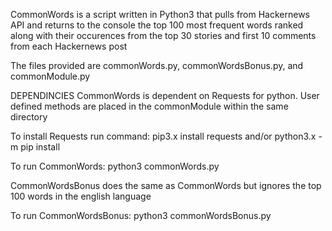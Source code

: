 CommonWords is a script written in Python3 that pulls from Hackernews
API and returns to the console the top 100 most frequent words ranked
along with their occurences from the top 30 stories and first 10
comments from each Hackernews post

The files provided are commonWords.py, commonWordsBonus.py, and
commonModule.py

DEPENDINCIES CommonWords is dependent on Requests for python. User
defined methods are placed in the commonModule within the same directory

To install Requests run command: pip3.x install requests and/or
python3.x -m pip install

To run CommonWords: python3 commonWords.py

CommonWordsBonus does the same as CommonWords but ignores the top 100
words in the english language

To run CommonWordsBonus: python3 commonWordsBonus.py
